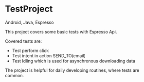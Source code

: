 # TestProject
Android, Java, Espresso 

This project covers some basic tests with Espresso Api.

Covered tests are:
- Test perform click
- Test intent in action SEND_TO(email)
- Test Idling which is used for asynchronous downloading data


The project is helpful for daily developing routines, where tests are common.
